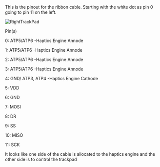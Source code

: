 This is the pinout for the ribbon cable. Starting with the white dot as pin 0 going to pin 11 on the left.

![RightTrackPad](https://github.com/MichaelZaugg/OpenSteamController-Continued/assets/26980031/8011e839-85fa-49b8-87e3-3cf58929fd1b)

Pin(s)

0: ATP5/ATP6  -Haptics Engine Annode

1: ATP5/ATP6  -Haptics Engine Annode 

2: ATP5/ATP6  -Haptics Engine Annode

3: ATP5/ATP6  -Haptics Engine Annode

4: GND/ ATP3, ATP4 -Haptics Engine Cathode

5: VDD

6: GND

7: MOSI

8: DR

9: SS

10: MISO

11: SCK

It looks like one side of the cable is allocated to the haptics engine and the other side is to control the trackpad
